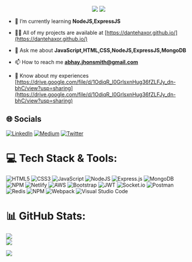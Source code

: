 <p align="center">
  <img src="https://readme-typing-svg.demolab.com/?lines=Hii+👋+from+Abhay!;Aspiring+Full+Stack+Web+Developer+From+India&font=Fira%20Code&center=true&width=700&height=50&weight=700&size=25&duration=2000&pause=2000">
  <img src="https://user-images.githubusercontent.com/73097560/115834477-dbab4500-a447-11eb-908a-139a6edaec5c.gif">
</p> 

- 🌱 I’m currently learning **NodeJS,ExpressJS**

- 👨‍💻 All of my projects are available at [https://dantehaxor.github.io/](https://dantehaxor.github.io/)

- 💬 Ask me about **JavaScript,HTML,CSS,NodeJS,ExpressJS,MongoDB**

- 📫 How to reach me **abhay.jhonsmith@gmail.com**

- 📄 Know about my experiences [https://drive.google.com/file/d/1OdiqR_I0GrlsxnHug36fZLFJy_dn-bhC/view?usp=sharing](https://drive.google.com/file/d/1OdiqR_I0GrlsxnHug36fZLFJy_dn-bhC/view?usp=sharing)


## 🌐 Socials
[![LinkedIn](https://img.shields.io/badge/LinkedIn-%230077B5.svg?logo=linkedin&logoColor=white)](https://linkedin.com/in/abhay1337) [![Medium](https://img.shields.io/badge/Medium-12100E?logo=medium&logoColor=white)](https://medium.com/@abhay.jhonsmith) [![Twitter](https://img.shields.io/badge/Twitter-%231DA1F2.svg?logo=Twitter&logoColor=white)](https://twitter.com/dantehaxor) 
# 💻 Tech Stack & Tools:
![HTML5](https://img.shields.io/badge/html5-%23E34F26.svg?style=for-the-badge&logo=html5&logoColor=white) ![CSS3](https://img.shields.io/badge/css3-%231572B6.svg?style=for-the-badge&logo=css3&logoColor=white) ![JavaScript](https://img.shields.io/badge/javascript-%23323330.svg?style=for-the-badge&logo=javascript&logoColor=%23F7DF1E) ![NodeJS](https://img.shields.io/badge/node.js-6DA55F?style=for-the-badge&logo=node.js&logoColor=white) ![Express.js](https://img.shields.io/badge/express.js-%23404d59.svg?style=for-the-badge&logo=express&logoColor=%2361DAFB) ![MongoDB](https://img.shields.io/badge/MongoDB-%234ea94b.svg?style=for-the-badge&logo=mongodb&logoColor=white) ![NPM](https://img.shields.io/badge/NPM-%23000000.svg?style=for-the-badge&logo=npm&logoColor=white) ![Netlify](https://img.shields.io/badge/netlify-%23000000.svg?style=for-the-badge&logo=netlify&logoColor=#00C7B7) ![AWS](https://img.shields.io/badge/AWS-%23FF9900.svg?style=for-the-badge&logo=amazon-aws&logoColor=white) ![Bootstrap](https://img.shields.io/badge/bootstrap-%23563D7C.svg?style=for-the-badge&logo=bootstrap&logoColor=white)  ![JWT](https://img.shields.io/badge/JWT-black?style=for-the-badge&logo=JSON%20web%20tokens)  ![Socket.io](https://img.shields.io/badge/Socket.io-black?style=for-the-badge&logo=socket.io&badgeColor=010101)  ![Postman](https://img.shields.io/badge/Postman-FF6C37?style=for-the-badge&logo=postman&logoColor=white) ![Redis](https://img.shields.io/badge/redis-%23DD0031.svg?style=for-the-badge&logo=redis&logoColor=white) ![NPM](https://img.shields.io/badge/NPM-%23CB3837.svg?style=for-the-badge&logo=npm&logoColor=white) ![Webpack](https://img.shields.io/badge/webpack-%238DD6F9.svg?style=for-the-badge&logo=webpack&logoColor=black) ![Visual Studio Code](https://img.shields.io/badge/Visual%20Studio%20Code-0078d7.svg?style=for-the-badge&logo=visual-studio-code&logoColor=white)
# 📊 GitHub Stats:
![](https://github-readme-streak-stats.herokuapp.com/?user=DanteHaxor&theme=dark&hide_border=false)<br/>
![](https://github-readme-stats.vercel.app/api/top-langs/?username=DanteHaxor&theme=dark&hide_border=false&include_all_commits=false&count_private=false&layout=compact)

<img src="https://user-images.githubusercontent.com/73097560/115834477-dbab4500-a447-11eb-908a-139a6edaec5c.gif"> 






